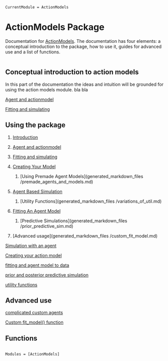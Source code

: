 ```@meta
CurrentModule = ActionModels
```

# ActionModels Package

Documentation for [ActionModels](https://github.com/ilabcode/ActionModels.jl). The documentation has four elements: a conceptual introduction to the package, how to use it, guides for advanced use and a list of functions.

```@contents
```

## Conceptual introduction to action models

In this part of the documentation the ideas and intuition will be grounded for using the action models module. bla bla


[Agent and actionmodel](generated_markdown_files/agent_and_actionmodel.md)

[Fitting and simulating](generated_markdown_files/fitting_vs_simulating.md)


## Using the package


1. [Introduction](generated_markdown_files/Introduction.md)
   
2. [Agent and actionmodel](generated_markdown_files/agent_and_actionmodel.md)
   
3. [Fitting and simulating](generated_markdown_files/fitting_vs_simulating.md)
   
4. [Creating Your Model](generated_markdown_files/creating_own_action_model.md)
   
   1. [Using Premade Agent Models](generated_markdown_files
/premade_agents_and_models.md)
   
5. [Agent Based Simulation](generated_markdown_files/Simulation_with_an_agent.md)
   
   1. [Utility Functions](generated_markdown_files
/variations_of_util.md)
   
6. [Fitting An Agent Model ](generated_markdown_files/fitting_an_agent_model_to_data.md)

    1. [Predictive Simulations](generated_markdown_files
   /prior_predictive_sim.md)
   
 7. [Advanced usage](generated_markdown_files
/custom_fit_model.md)

[Simulation with an agent](generated_markdown_files/simulation_with_an_agent.md)

[Creating your action model](generated_markdown_files/creating_own_action_model.md)

[fitting and agent model to data](generated_markdown_files/fitting_an_agent_model_to_data.md)

[prior and posterior predictive simulation](generated_markdown_files/prior_predictive_sim.md)

[utility functions](generated_markdown_files/variations_of_util.md)
## Advanced use

[complicated custom agents](generated_markdown_files/complicated_custom_agents.md)

[Custom fit_model() function](generated_markdown_files/custom_fit_model.md)
## Functions

```@index
```

```@autodocs
Modules = [ActionModels]
```
